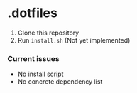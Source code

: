 # .dotfiles

1. Clone this repository
2. Run `install.sh` (Not yet implemented)

### Current issues

- No install script
- No concrete dependency list
